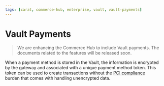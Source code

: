 ```yaml
---
tags: [carat, commerce-hub, enterprise, vault, vault-payments]
---
```



# Vault Payments

<!-- theme: danger -->
> We are enhancing the Commerce Hub to include Vault payments. The documents related to the features will be released soon.

When a payment method is stored in the Vault, the information is encrypted by the gateway and associated with a unique payment method token. This token can be used to create transactions without the [PCI compliance](https://www.pcisecuritystandards.org/) burden that comes with handling unencrypted data.

<!--- theme: warning --->
<!---
>Commerce Hub never store your customer's CVV in the Vault because it is expressly prohibited by card associations (e.g. Visa, Mastercard).


### Account Vault



### Account Updater

[Account Updater](?path=docs/Resources/Guides/Vault/Account-Updater.md) is a feature that automatically requests updates for vaulted payment methods in the event that a customer's vaulted card expires or is replaced – helping you avoid failed transactions or gaps in services provided to your customers.


### Card Updater
--->